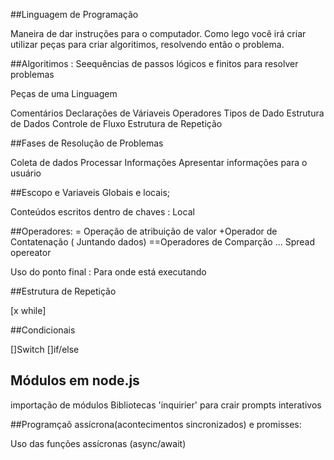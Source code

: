 ##Linguagem de Programação

Maneira de dar instruções para o computador.
Como lego você irá criar utilizar peças para criar algoritimos, resolvendo então o problema. 

##Algoritimos : Seequências de passos lógicos e finitos para resolver problemas

Peças de uma Linguagem

Comentários
Declarações de Váriaveis
Operadores
Tipos de Dado
Estrutura de Dados
Controle de Fluxo
Estrutura de Repetição

##Fases de Resolução de Problemas

 Coleta de dados
 Processar Informações
 Apresentar informações para o usuário

 ##Escopo e Variaveis Globais e locais;

 Conteúdos escritos dentro de chaves : Local

 ##Operadores:
 = Operação de atribuição de valor
 +Operador de Contatenação ( Juntando dados)
==Operadores de Comparção
... Spread opereator

 Uso do ponto final : Para onde está executando

 ##Estrutura de Repetição

 [x while]

 ##Condicionais

 []Switch
 []if/else

 ## Módulos em node.js

 importação de módulos
 Bibliotecas 'inquirier' para crair prompts interativos

 ##Programçaõ assícrona(acontecimentos sincronizados) e promisses:

 Uso das funções assícronas (async/await)